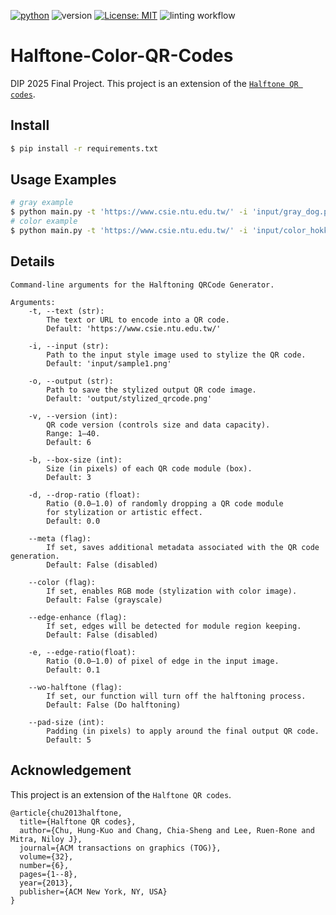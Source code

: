 [![python](https://img.shields.io/badge/Python-3.9-3776AB.svg?style=flat&logo=python&logoColor=white)](https://www.python.org)
![version](https://img.shields.io/badge/version-1.0.0-red)
[![License: MIT](https://img.shields.io/badge/License-MIT-yellow.svg)](https://github.com/Kaminyou/Halftone-Color-QR-Codes/blob/main/LICENSE)
![linting workflow](https://github.com/Kaminyou/Halftone-Color-QR-Codes/actions/workflows/main.yml/badge.svg)

# Halftone-Color-QR-Codes
DIP 2025 Final Project. This project is an extension of the [`Halftone QR codes`](https://dl.acm.org/doi/abs/10.1145/2508363.2508408?casa_token=qEK6M8ONCBgAAAAA:_kX5-qfsL0PlUF43oS5tABcnE2dwqLaF8w2_sQAzXx_M4__73qmvk9WaAv7BPZZoZkGEhzHpKlQWvg).

## Install
```sh
$ pip install -r requirements.txt
```

## Usage Examples
```sh
# gray example
$ python main.py -t 'https://www.csie.ntu.edu.tw/' -i 'input/gray_dog.png' -o 'output/stylized_qrcode.png' --meta -v 6 -b 3
# color example
$ python main.py -t 'https://www.csie.ntu.edu.tw/' -i 'input/color_hokkaido.png' -o 'output/stylized_qrcode.png' --meta -v 6 -b 5 --color
```

## Details
```
Command-line arguments for the Halftoning QRCode Generator.

Arguments:
    -t, --text (str): 
        The text or URL to encode into a QR code.
        Default: 'https://www.csie.ntu.edu.tw/'

    -i, --input (str): 
        Path to the input style image used to stylize the QR code.
        Default: 'input/sample1.png'

    -o, --output (str): 
        Path to save the stylized output QR code image.
        Default: 'output/stylized_qrcode.png'

    -v, --version (int): 
        QR code version (controls size and data capacity).
        Range: 1–40.
        Default: 6

    -b, --box-size (int): 
        Size (in pixels) of each QR code module (box).
        Default: 3

    -d, --drop-ratio (float): 
        Ratio (0.0–1.0) of randomly dropping a QR code module 
        for stylization or artistic effect.
        Default: 0.0

    --meta (flag): 
        If set, saves additional metadata associated with the QR code generation.
        Default: False (disabled)

    --color (flag): 
        If set, enables RGB mode (stylization with color image).
        Default: False (grayscale)
    
    --edge-enhance (flag): 
        If set, edges will be detected for module region keeping.
        Default: False (disabled)

    -e, --edge-ratio(float): 
        Ratio (0.0–1.0) of pixel of edge in the input image.
        Default: 0.1

    --wo-halftone (flag): 
        If set, our function will turn off the halftoning process.
        Default: False (Do halftoning)

    --pad-size (int): 
        Padding (in pixels) to apply around the final output QR code.
        Default: 5
```

## Acknowledgement
This project is an extension of the `Halftone QR codes`.
```
@article{chu2013halftone,
  title={Halftone QR codes},
  author={Chu, Hung-Kuo and Chang, Chia-Sheng and Lee, Ruen-Rone and Mitra, Niloy J},
  journal={ACM transactions on graphics (TOG)},
  volume={32},
  number={6},
  pages={1--8},
  year={2013},
  publisher={ACM New York, NY, USA}
}
```